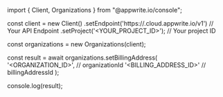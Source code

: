 import { Client, Organizations } from "@appwrite.io/console";

const client = new Client()
    .setEndpoint('https://<REGION>.cloud.appwrite.io/v1') // Your API Endpoint
    .setProject('<YOUR_PROJECT_ID>'); // Your project ID

const organizations = new Organizations(client);

const result = await organizations.setBillingAddress(
    '<ORGANIZATION_ID>', // organizationId
    '<BILLING_ADDRESS_ID>' // billingAddressId
);

console.log(result);
